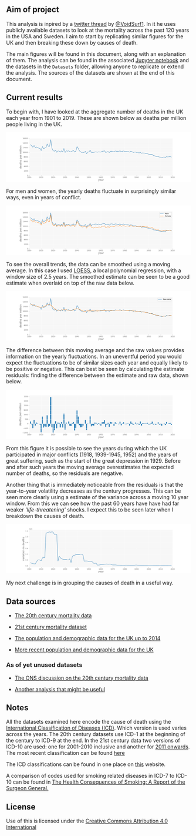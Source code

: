 ## Aim of project

This analysis is inpired by a [twitter thread](https://twitter.com/VoidSurf1/status/1313777624674709506) by [@VoidSurf1](https://mobile.twitter.com/VoidSurf1). In it he uses publicly available datasets to look at the mortality across the past 120 years in the USA and Sweden. I aim to start by replicating similar figures for the UK and then breaking these down by causes of death. 

The main figures will be found in this document, along with an explanation of them. The analysis can be found in the associated [Jupyter notebook](https://jupyter.org/) and the datasets in the ``Datasets`` folder, allowing anyone to replicate or extend the analysis. The sources of the datasets are shown at the end of this document.

## Current results

To begin with, I have looked at the aggregate number of deaths in the UK each year from 1901 to 2019. These are shown below as deaths per million people living in the UK.

![Deaths per million people](./Figures/deaths_per_million.png)

For men and women, the yearly deaths fluctuate in surprisingly similar ways, even in years of conflict.   

![Deaths per million people](./Figures/deaths_per_million_gender.png)

To see the overall trends, the data can be smoothed using a moving average. In this case I used [LOESS](https://medium.com/@joao.figueira/loess-373d43b03564), a local polynomial regression, with a window size of 2.5 years. The smoothed estimate can be seen to be a good estimate when overlaid on top of the raw data below. 

![Deaths per million people](./Figures/deaths_per_million_smoothed.png)

The difference between this moving average and the raw values provides information on the yearly fluctuations. In an uneventful period you would expect the fluctuations to be of similar sizes each year and equally likely to be positive or negative. This can best be seen by calculating the estimate residuals: finding the difference between the estimate and raw data, shown below.

![Deaths per million people](./Figures/deaths_per_million_residuals.png)

From this figure it is possible to see the years during which the UK participated in major conflicts (1918, 1939-1945, 1952) and the years of great suffering, such as the start of the great depression in 1929. Before and after such years the moving average overestimates the expected number of deaths, so the residuals are negative. 

Another thing that is immediately noticeable from the residuals is that the year-to-year volatility decreases as the century progresses. This can be seen more clearly using a estimate of the variance across a moving 10 year window. From this we can see how the past 60 years have have had far weaker _'life-threatening'_ shocks. I expect this to be seen later when I breakdown the causes of death.

![Deaths per million people](./Figures/deaths_per_million_residuals_variation.png)

My next challenge is in grouping the causes of death in a useful way.

## Data sources

- [The 20th century mortality data](https://webarchive.nationalarchives.gov.uk/20160108034247/http://www.ons.gov.uk/ons/rel/subnational-health1/the-20th-century-mortality-files/20th-century-deaths/index.html)

- [21st century mortality dataset](https://www.ons.gov.uk/peoplepopulationandcommunity/birthsdeathsandmarriages/deaths/datasets/the21stcenturymortalityfilesdeathsdataset)

- [The population and demographic data for the UK up to 2014](https://www.ons.gov.uk/peoplepopulationandcommunity/populationandmigration/populationestimates/adhocs/004356ukpopulationestimates1851to2014)

- [More recent population and demographic data for the UK](https://www.nomisweb.co.uk/query/select/getdatasetbytheme.asp?)

### As of yet unused datasets
- [The ONS discussion on the 20th century mortality data](https://www.ons.gov.uk/peoplepopulationandcommunity/birthsdeathsandmarriages/deaths/articles/causesofdeathover100years/2017-09-18)

- [Another analysis that might be useful](https://www.ons.gov.uk/peoplepopulationandcommunity/birthsdeathsandmarriages/deaths/articles/changingtrendsinmortalityinenglandandwales1990to2017/1990to2018)

## Notes
All the datasets examined here encode the cause of death using the [International Classification of Diseases (ICD)](https://en.wikipedia.org/wiki/International_Classification_of_Diseases). Which version is used varies across the years. The 20th century datasets use ICD-1 at the beginning of the century to ICD-9 at the end. In the 21st
 century data two versions of ICD-10 are used: one for 2001-2010 inclusive and another for [2011 onwards](https://icd.who.int/browse10/2010/en#/). The most recent classification can be found [here](https://icd.who.int/browse10/2019/en)

The ICD classifications can be found in one place on [this](http://www.wolfbane.com/icd/) website.

A comparison of codes used for smoking related diseases in ICD-7 to ICD-10 can be found in [The Health Consequences of Smoking: A Report of the Surgeon General.](https://www.ncbi.nlm.nih.gov/books/NBK44703/table/ch7.t1-2/)

## License
Use of this is licensed under the [Creative Commons Attribution 4.0 International](https://choosealicense.com/licenses/cc-by-4.0/#)